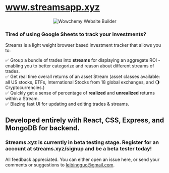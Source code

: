 # www.streamsapp.xyz
<p align="center"><img src="https://res.cloudinary.com/dl4murstw/image/upload/v1634716662/Screenshot_2021-10-20_at_3.57.35_PM_nxsbkx.png" alt="Wowchemy Website Builder"></p>

### Tired of using Google Sheets to track your investments?

Streams is a light weight browser based investment tracker that allows you to:  

:white_check_mark: Group a bundle of trades into **streams** for displaying an aggregate ROI - enabling you to better categorize and reason about different streams of trades.  
:white_check_mark: Get real time overall returns of an asset Stream (asset classes available: all US stocks, ETFs, International Stocks from 18 global exchanges, and :waning_gibbous_moon: Cryptocurrencies.)  
:white_check_mark: Quickly get a sense of percentage of **realized** and **unrealized** returns within a Stream.  
:white_check_mark: Blazing fast UI for updating and editing trades & streams.

Developed entirely with React, CSS, Express, and MongoDB for backend.
---
### Streams.xyz is currently in beta testing stage. Register for an account at streams.xyz/signup and be a beta tester today!

All feedback appreciated. You can either open an issue here, or send your comments or suggestions to leibingguo@gmail.com. 

